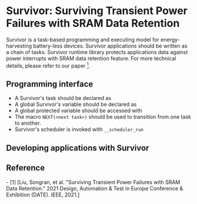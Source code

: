 # Survivor: Surviving Transient Power Failures with SRAM Data Retention
Survivor is a task-based programming and executing model for energy-harvesting battery-less devices. Survivor applications should be written as a chain of tasks. Survivor runtime library protects applications data against power interrupts with SRAM data retention feature. For more technical details, please refer to our paper [<sup>1</sup>](#refer-anchor-1).

## Programming interface
- A Survivor's task should be declared as
- A global Survivor's variable should be declared as
- A global protected variable should be accessed with
- The macro `NEXT(<next task>)` should be used to transition from one task to another.
- Survivor's scheduler is invoked with `__scheduler_run`

## Developing applications with Survivor


## Reference
<div id="refer-anchor-1"></div>
- [1] [Liu, Songran, et al. "Surviving Transient Power Failures with SRAM Data Retention." 2021 Design, Automation & Test in Europe Conference & Exhibition (DATE). IEEE, 2021.]
